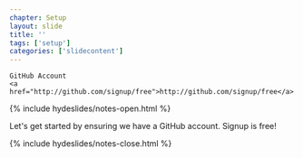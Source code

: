 ```yaml
---
chapter: Setup
layout: slide
title: ''
tags: ['setup']
categories: ['slidecontent']
---
```


<div class="sticky">
	<span><i class="icon-github"> </i></span>

	GitHub Account
	<a href="http://github.com/signup/free">http://github.com/signup/free</a>
</div>


{% include hydeslides/notes-open.html %}

Let's get started by ensuring we have a GitHub account. Signup is free!

{% include hydeslides/notes-close.html %}